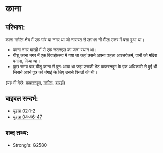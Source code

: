 # काना #

## परिभाषा: ##

काना गलील क्षेत्र में एक गांव या नगर था जो नासरत से लगभग नौ मील उत्तर में बसा हुआ था।

* काना नगर बारहों में से एक नतनएल का जन्म स्थान था।
* यीशु काना नगर में एक विवाहोत्सव में गया था जहां उसने अपना पहला आश्चर्यकर्म, पानी को मदिरा बनाना, किया था।
* कुछ समय बाद यीशु काना में पुनः आया था जहां उसकी भेंट कफरनहूम के एक अधिकारी से हुई थी जिसने अपने पुत्र की चंगाई के लिए उससे विनती की थी।

(यह भी देखें: [कफरनहूम](../names/capernaum.md), [गलील](../names/galilee.md), [बारहों](../kt/thetwelve.md))

## बाइबल सन्दर्भ: ##

* [यूहन्ना 02:1-2](rc://en/tn/help/jhn/02/01)
* [यूहन्ना 04:46-47](rc://en/tn/help/jhn/04/46)

## शब्द तथ्य: ##

* Strong's: G2580
